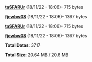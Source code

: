 [**taSFARUr**](/data/taSFARUr.txt) (18/11/22 - 18:06)- 715 bytes

[**fjewbw08**](/data/fjewbw08.txt) (18/11/22 - 18:06)- 1367 bytes

[**taSFARUr**](/data/taSFARUr.txt) (18/11/22 - 18:06)- 715 bytes

[**fjewbw08**](/data/fjewbw08.txt) (18/11/22 - 18:06)- 1367 bytes

**Total Datas**: 3717

**Total Size**: 20.64 MB / 20.6 MB